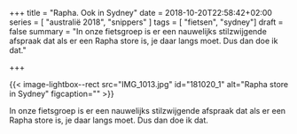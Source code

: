 +++
title = "Rapha. Ook in Sydney"
date = 2018-10-20T22:58:42+02:00
series = [ "australië 2018", "snippers" ]
tags = [ "fietsen", "sydney"] 
draft = false
summary = "In onze fietsgroep is er een nauwelijks stilzwijgende afspraak dat als er een Rapha store is, je daar langs moet. Dus dan doe ik dat."

+++

{{< image-lightbox--rect src="IMG_1013.jpg" id="181020_1" alt="Rapha store in Sydney" figcaption="" >}}

In onze fietsgroep is er een nauwelijks stilzwijgende afspraak dat als er een Rapha store is, je daar langs moet. Dus dan doe ik dat.
	